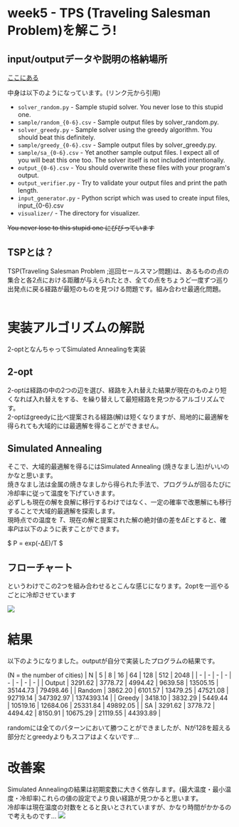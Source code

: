 # week5 - TPS (Traveling Salesman Problem)を解こう!

## input/outputデータや説明の格納場所
[ここにある]("https://github.com/hayatoito/google-step-tsp")

中身は以下のようになっています。(リンク元から引用)

* `solver_random.py` - Sample stupid solver. You never lose to this stupid one.<br>
* `sample/random_{0-6}.csv` - Sample output files by solver_random.py.<br>
* `solver_greedy.py` - Sample solver using the greedy algorithm. You should beat this definitely.<br>
* `sample/greedy_{0-6}.csv` - Sample output files by solver_greedy.py.<br>
* `sample/sa_{0-6}.csv` - Yet another sample output files. I expect all of you will beat this one too. The solver itself is not included intentionally.<br>
* `output_{0-6}.csv` - You should overwrite these files with your program's output.<br>
* `output_verifier.py` - Try to validate your output files and print the path length.<br>
* `input_generator.py` - Python script which was used to create input files, input_{0-6}.csv<br>
* `visualizer/` - The directory for visualizer.<br>

~~You never lose to this stupid one にびびっています~~ <br>

## TSPとは？
TSP(Traveling Salesman Problem ;巡回セールスマン問題)は、あるものの点の集合と各2点における距離が与えられたとき、全ての点をちょうど一度ずつ巡り出発点に戻る経路が最短のものを見つける問題です。組み合わせ最適化問題。<br>
<br>

# 実装アルゴリズムの解説
2-optとなんちゃってSimulated Annealingを実装

## 2-opt
2-optは経路の中の2つの辺を選び、経路を入れ替えた結果が現在のものより短くなれば入れ替えをする、を繰り替えして最短経路を見つかるアルゴリズムです。<br>
2-optはgreedyに比べ提案される経路(解)は短くなりますが、局地的に最適解を得られても大域的には最適解を得ることができません。<br>


## Simulated Annealing
そこで、大域的最適解を得るにはSimulated Annealing (焼きなまし法)がいいのかなと思います。<br>
焼きなまし法は金属の焼きなましから得られた手法で、プログラムが回るたびに冷却率に従って温度を下げていきます。<br>
必ずしも現在の解を良解に移行するわけではなく、一定の確率で改悪解にも移行することで大域的最適解を探索します。<br>
現時点での温度を $T$、現在の解と提案された解の絶対値の差を$ΔE$とすると、確率$P$は以下のように表すことができます。

$ P = exp(-ΔE)/T $

## フローチャート
というわけでこの2つを組み合わせるとこんな感じになります。2optを一巡やるごとに冷却させています

<img src="https://user-images.githubusercontent.com/63898148/172624023-248fe36d-b604-4458-9000-60c4d259da31.png">
<br>

# 結果
以下のようになりました。outputが自分で実装したプログラムの結果です。<br>

(N = the number of cities)
| N | 5 | 8 | 16 | 64 | 128 | 512 | 2048 |
| - | - | - | - | - | - | - | - |
| Output | 3291.62 | 3778.72 | 4994.42 | 9639.58 | 13505.15 | 35144.73 | 79498.46 | 
| Random | 3862.20 | 6101.57 | 13479.25 | 47521.08 | 92719.14 | 347392.97 | 1374393.14 |
| Greedy | 3418.10 | 3832.29 | 5449.44 | 10519.16 | 12684.06 | 25331.84 | 49892.05 |
|   SA   | 3291.62 | 3778.72 | 4494.42 | 8150.91 | 10675.29 | 21119.55 | 44393.89 | 

randomには全てのパターンにおいて勝つことができましたが、Nが128を超える部分だとgreedyよりもスコアはよくないです...

# 改善案
Simulated Annealingの結果は初期変数に大きく依存します。(最大温度・最小温度・冷却率)これらの値の設定でより良い経路が見つかると思います。<br>
冷却率は現在温度の対数をとると良いとされていますが、かなり時間がかかるので考えものです...
<img src="https://user-images.githubusercontent.com/63898148/172858480-12dc8ddd-8404-4237-8376-ce150507a633.jpeg">
<br>